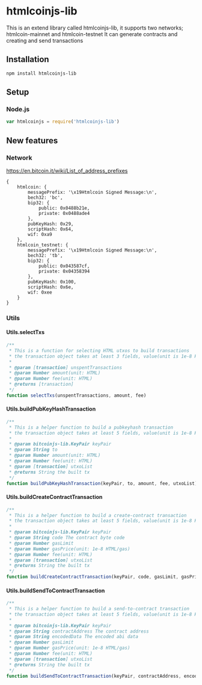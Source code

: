 # htmlcoinjs-lib
This is an extend library called htmlcoinjs-lib, it supports two networks; htmlcoin-mainnet and htmlcoin-testnet
It can generate contracts and creating and send transactions
## Installation
``` bash
npm install htmlcoinjs-lib
```

## Setup
### Node.js
``` javascript
var htmlcoinjs = require('htmlcoinjs-lib')
```

## New features
### Network
https://en.bitcoin.it/wiki/List_of_address_prefixes
```
{
    htmlcoin: {
        messagePrefix: '\x19Htmlcoin Signed Message:\n',
        bech32: 'bc',
        bip32: {
            public: 0x0488b21e,
            private: 0x0488ade4
        },
        pubKeyHash: 0x29,
        scriptHash: 0x64,
        wif: 0xa9
    },
    htmlcoin_testnet: {
        messagePrefix: '\x19Htmlcoin Signed Message:\n',
        bech32: 'tb',
        bip32: {
            public: 0x043587cf,
            private: 0x04358394
        },
        pubKeyHash: 0x100,
        scriptHash: 0x6e,
        wif: 0xee
    }
}

```

### Utils
#### Utils.selectTxs
```javascript
/**
 * This is a function for selecting HTML utxos to build transactions
 * the transaction object takes at least 3 fields, value(unit is 1e-8 HTML) , confirmations and isStake
 *
 * @param [transaction] unspentTransactions
 * @param Number amount(unit: HTML)
 * @param Number fee(unit: HTML)
 * @returns [transaction]
 */
function selectTxs(unspentTransactions, amount, fee)
```
#### Utils.buildPubKeyHashTransaction
```javascript
/**
 * This is a helper function to build a pubkeyhash transaction
 * the transaction object takes at least 5 fields, value(unit is 1e-8 HTML), confirmations, isStake, hash and pos
 *
 * @param bitcoinjs-lib.KeyPair keyPair
 * @param String to
 * @param Number amount(unit: HTML)
 * @param Number fee(unit: HTML)
 * @param [transaction] utxoList
 * @returns String the built tx
 */
function buildPubKeyHashTransaction(keyPair, to, amount, fee, utxoList)
```
#### Utils.buildCreateContractTransaction
```javascript
/**
 * This is a helper function to build a create-contract transaction
 * the transaction object takes at least 5 fields, value(unit is 1e-8 HTML), confirmations, isStake, hash and pos
 *
 * @param bitcoinjs-lib.KeyPair keyPair
 * @param String code The contract byte code
 * @param Number gasLimit
 * @param Number gasPrice(unit: 1e-8 HTML/gas)
 * @param Number fee(unit: HTML)
 * @param [transaction] utxoList
 * @returns String the built tx
 */
function buildCreateContractTransaction(keyPair, code, gasLimit, gasPrice, fee, utxoList)
```
#### Utils.buildSendToContractTransaction
```javascript
/**
 * This is a helper function to build a send-to-contract transaction
 * the transaction object takes at least 5 fields, value(unit is 1e-8 HTML), confirmations, isStake, hash and pos
 *
 * @param bitcoinjs-lib.KeyPair keyPair
 * @param String contractAddress The contract address
 * @param String encodedData The encoded abi data
 * @param Number gasLimit
 * @param Number gasPrice(unit: 1e-8 HTML/gas)
 * @param Number fee(unit: HTML)
 * @param [transaction] utxoList
 * @returns String the built tx
 */
function buildSendToContractTransaction(keyPair, contractAddress, encodedData, gasLimit, gasPrice, fee, utxoList)
```
